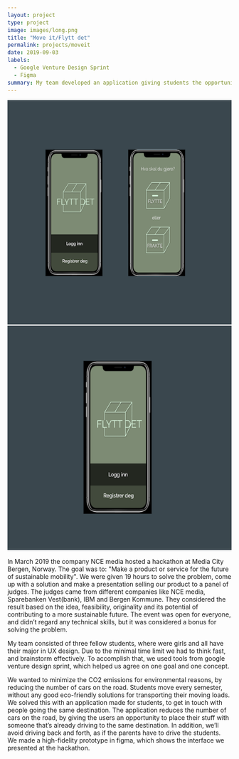 ```yaml
---
layout: project
type: project
image: images/long.png
title: "Move it/Flytt det"
permalink: projects/moveit
date: 2019-09-03
labels:
  - Google Venture Design Sprint
  - Figma
summary: My team developed an application giving students the opportunity to move their loads in a sustainable and eco-friendly way.
---
```


<div class="ui small rounded images">
  <img class="ui image" src="../images/flyttdet.png">
  <img class="ui image" src="../images/single.png">
</div>


In March 2019 the company NCE media hosted a hackathon at Media City Bergen, Norway. The goal was to: "Make a product or service for the future of sustainable mobility". We were given 19 hours to solve the problem, come up with a solution and make a presentation selling our product to a panel of judges. The judges came from different companies like NCE media, Sparebanken Vest(bank), IBM and Bergen Kommune. They considered the result based on the idea, feasibility, originality and its potential of contributing to a more sustainable future. The event was open for everyone, and didn’t regard any technical skills, but it was considered a bonus for solving the problem.

My team consisted of three fellow students, where were girls and all have their major in UX design. Due to the minimal time limit we had to think fast, and brainstorm effectively. To accomplish that, we used tools from google venture design sprint, which helped us agree on one goal and one concept.

We wanted to minimize the CO2 emissions for environmental reasons, by reducing the number of cars on the road. Students move every semester, without any good eco-friendly solutions for transporting their moving loads. We solved this with an application made for students, to get in touch with people going the same destination. The application reduces the number of cars on the road, by giving the users an opportunity to place their stuff with someone that’s already driving to the same destination. In addition, we’ll avoid driving back and forth, as if the parents have to drive the students. We made a high-fidelity prototype in figma, which shows the interface we presented at the hackathon. 



